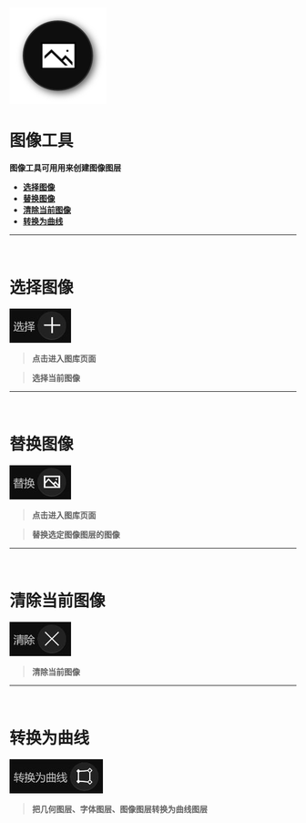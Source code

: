 ![Image](Images/Tools_ImageTool.png)
# **图像工具**
**图像工具可用用来创建图像图层**
- [**选择图像**](#选择图像)
- [**替换图像**](#替换图像)
- [**清除当前图像**](#清除当前图像)
- [**转换为曲线**](#转换为曲线)


---
<br/>

# **选择图像**
![Image](Images/Tools_ImageTool_Select.jpg)
> **点击进入图库页面**

> **选择当前图像**

---
<br/>

# **替换图像**
![Image](Images/Tools_ImageTool_Replace.jpg)
> **点击进入图库页面**

> **替换选定图像图层的图像**


---
<br/>

# **清除当前图像**
![Image](Images/Tools_ImageTool_Clear.jpg)
> **清除当前图像**


---
<br/>

# **转换为曲线**
![Image](Images/Tools_ImageTool_Convert.jpg)
> **把几何图层、字体图层、图像图层转换为曲线图层**